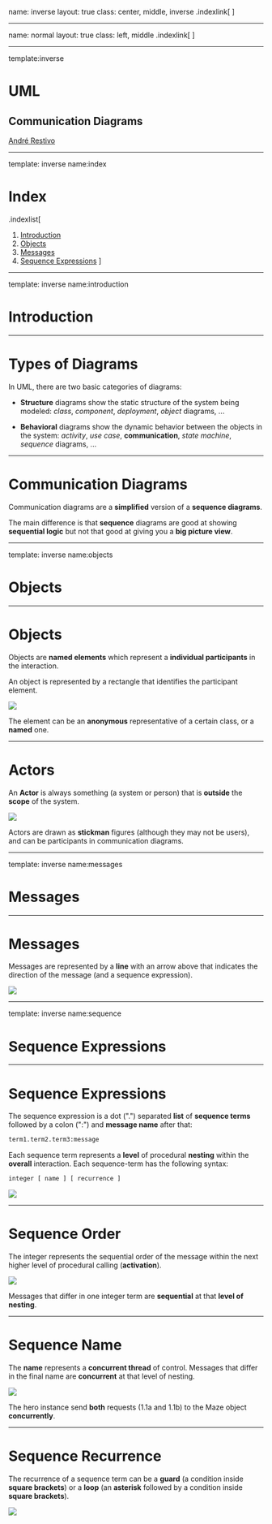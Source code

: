 name: inverse
layout: true
class: center, middle, inverse
.indexlink[[<i class="fa fa-arrow-circle-o-up"></i>](#) [<i class="fa fa-list-ul"></i>](#index) [<i class="fa fa-tint"></i>](../change-color.php)[<i class="fa fa-file-pdf-o"></i>](download)]


---

name: normal
layout: true
class: left, middle
.indexlink[[<i class="fa fa-arrow-circle-o-up"></i>](#) [<i class="fa fa-list-ul"></i>](#index) [<i class="fa fa-tint"></i>](../change-color.php)[<i class="fa fa-file-pdf-o"></i>](download)]


---

template:inverse
# UML
## Communication Diagrams

<a href="http://www.fe.up.pt/~arestivo">André Restivo</a>

---

template: inverse
name:index
# Index

.indexlist[
1. [Introduction](#introduction)
2. [Objects](#objects)
3. [Messages](#messages)
4. [Sequence Expressions](#sequence)
]

---

template: inverse
name:introduction
# Introduction

---

# Types of Diagrams

In UML, there are two basic categories of diagrams: 
  
* **Structure** diagrams show the static structure of the system being modeled: *class*, *component*, *deployment*, *object* diagrams, ...

* **Behavioral** diagrams show the dynamic behavior between the objects in the system: *activity*, *use case*, **communication**, *state machine*, *sequence* diagrams, ...

---

# Communication Diagrams

Communication diagrams are a **simplified** version of a **sequence diagrams**.

The main difference is that **sequence** diagrams are good at showing **sequential logic** but not that good at giving you a **big picture view**.

---

template: inverse
name:objects
# Objects

---

# Objects

Objects are **named elements** which represent a **individual participants** in the interaction.

An object is represented by a rectangle that identifies the participant element.

![](../assets/uml-communication/objects.svg)

The element can be an **anonymous** representative of a certain class, or a **named** one.

---

# Actors

An **Actor** is always something (a system or person) that is **outside** the **scope** of the system.

![](../assets/uml-communication/actor.svg)

Actors are drawn as **stickman** figures (although they may not be users), and can be participants in communication diagrams.

---

template: inverse
name:messages
# Messages

---

# Messages

Messages are represented by a **line** with an arrow above that indicates the direction of the message (and a sequence expression).

![](../assets/uml-communication/messages.svg)

---

template: inverse
name:sequence
# Sequence Expressions

---

# Sequence Expressions

The sequence expression is a dot (".") separated **list** of **sequence terms** followed by a colon (":") and **message name** after that:

```bash
term1.term2.term3:message
```

Each sequence term represents a **level** of procedural **nesting** within the **overall** interaction. Each sequence-term has the following syntax:

```bash
integer [ name ] [ recurrence ] 
```

![](../assets/uml-communication/sequence.svg)

---

# Sequence Order

The integer represents the sequential order of the message within the next higher level of procedural calling (**activation**). 

![](../assets/uml-communication/order.svg)

Messages that differ in one integer term are **sequential** at that **level of nesting**. 

---

# Sequence Name

The **name** represents a **concurrent thread** of control. Messages that differ in the final name are **concurrent** at that level of nesting. 

![](../assets/uml-communication/name.svg)

The hero instance send **both** requests (1.1a and 1.1b) to the Maze object **concurrently**.

---

# Sequence Recurrence

The recurrence of a sequence term can be a **guard** (a condition inside **square brackets**) or a **loop** (an **asterisk** followed by a condition inside **square brackets**).

![](../assets/uml-communication/recurrence.svg)